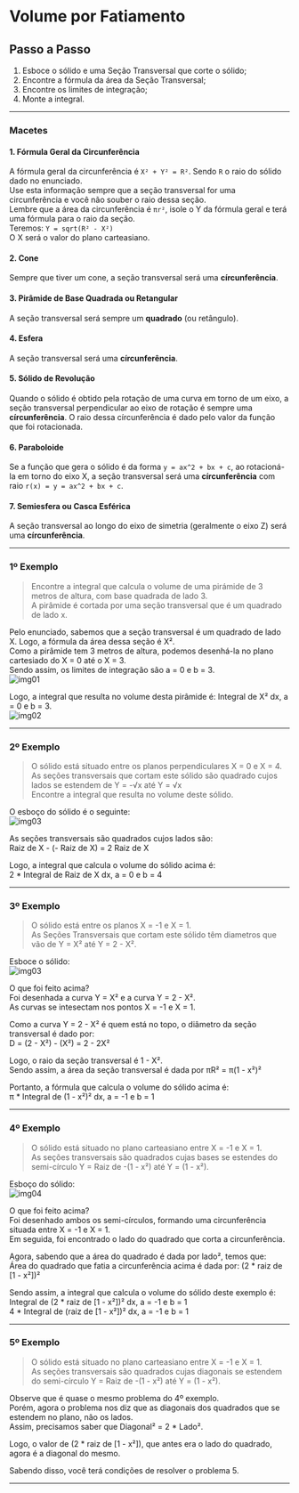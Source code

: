# Volume por Fatiamento

## Passo a Passo
1. Esboce o sólido e uma Seção Transversal que corte o sólido;
2. Encontre a fórmula da área da Seção Transversal;
3. Encontre os limites de integração;
4. Monte a integral.

---
### Macetes
#### 1. Fórmula Geral da Circunferência
A fórmula geral da circunferência é `X² + Y² = R²`. Sendo `R` o raio do sólido dado no enunciado.<br>
Use esta informação sempre que a seção transversal for uma circunferência e você não souber o raio dessa seção.<br>
Lembre que a área da circunferência é `πr²`, isole o Y da fórmula geral e terá uma fórmula para o raio da seção.<br>
Teremos: `Y = sqrt(R² - X²)`<br>
O X será o valor do plano carteasiano. 

#### 2. Cone
Sempre que tiver um cone, a seção transversal será uma **círcunferência**. 

#### 3. Pirâmide de Base Quadrada ou Retangular
A seção transversal será sempre um **quadrado** (ou retângulo).

#### 4. Esfera
A seção transversal será uma **círcunferência**.

#### 5. Sólido de Revolução
Quando o sólido é obtido pela rotação de uma curva em torno de um eixo, a seção transversal perpendicular ao eixo de rotação é sempre uma **círcunferência**. O raio dessa círcunferência é dado pelo valor da função que foi rotacionada.

#### 6. Paraboloide
Se a função que gera o sólido é da forma `y = ax^2 + bx + c`, ao rotacioná-la em torno do eixo X, a seção transversal será uma **círcunferência** com raio `r(x) = y = ax^2 + bx + c`.

#### 7. Semiesfera ou Casca Esférica
A seção transversal ao longo do eixo de simetria (geralmente o eixo Z) será uma **círcunferência**.

---
### 1º Exemplo
> Encontre a integral que calcula o volume de uma pirámide de 3 metros de altura, com base quadrada de lado 3.<br>
> A pirâmide é cortada por uma seção transversal que é um quadrado de lado x.

Pelo enunciado, sabemos que a seção transversal é um quadrado de lado X. Logo, a fórmula da área dessa seção é X².<br>
Como a pirâmide tem 3 metros de altura, podemos desenhá-la no plano cartesiado do X = 0 até o X = 3.<br>
Sendo assim, os limites de integração são a = 0 e b = 3.<br>
![img01](https://github.com/joao-pedro-angelo/AventurasPi/blob/main/imgs/220801.png)


Logo, a integral que resulta no volume desta pirâmide é: Integral de X² dx, a = 0 e b = 3.<br>
![img02](https://github.com/joao-pedro-angelo/AventurasPi/blob/main/imgs/220802.png)

---
### 2º Exemplo
> O sólido está situado entre os planos perpendiculares X = 0 e X = 4.<br>
> As seções transversais que cortam este sólido são quadrado cujos lados se estendem de Y = -√x até Y = √x<br>
> Encontre a integral que resulta no volume deste sólido.

O esboço do sólido é o seguinte:<br>
![img03](https://github.com/joao-pedro-angelo/AventurasPi/blob/main/imgs/220803.png)

As seções transversais são quadrados cujos lados são:<br>
Raiz de X - (- Raiz de X) = 2 Raiz de X<br>

Logo, a integral que calcula o volume do sólido acima é:<br>
2 * Integral de Raiz de X dx, a = 0 e b = 4<br>

---
### 3º Exemplo
> O sólido está entre os planos X = -1 e X = 1.<br>
> As Seções Transversais que cortam este sólido têm diametros que vão de Y = X² até Y = 2 - X².

Esboce o sólido: <br>
![img03](https://github.com/joao-pedro-angelo/AventurasPi/blob/main/imgs/220804.png)

O que foi feito acima?<br>
Foi desenhada a curva Y = X² e a curva Y = 2 - X².<br>
As curvas se intesectam nos pontos X = -1 e X = 1.<br>

Como a curva Y = 2 - X² é quem está no topo, o diâmetro da seção transversal é dado por:<br>
D = (2 - X²) - (X²) = 2 - 2X²<br>

Logo, o raio da seção transversal é 1 - X².<br>
Sendo assim, a área da seção transversal é dada por πR² = π(1 - x²)²<br>

Portanto, a fórmula que calcula o volume do sólido acima é:<br>
π * Integral de (1 - x²)² dx, a = -1 e b = 1

---
### 4º Exemplo
> O sólido está situado no plano carteasiano entre X = -1 e X = 1.<br>
> As seções transversais são quadrados cujas bases se estendes do semi-círculo Y = Raiz de -(1 - x²) até Y = (1 - x²).<br>

Esboço do sólido: <br>
![img04](https://github.com/joao-pedro-angelo/AventurasPi/blob/main/imgs/220805.png)

O que foi feito acima?<br>
Foi desenhado ambos os semi-círculos, formando uma circunferência situada entre X = -1 e X = 1.<br>
Em seguida, foi encontrado o lado do quadrado que corta a circunferência.<br>

Agora, sabendo que a área do quadrado é dada por lado², temos que:<br>
Área do quadrado que fatia a circunferência acima é dada por: (2 * raiz de [1 - x²])²<br>

Sendo assim, a integral que calcula o volume do sólido deste exemplo é:<br>
Integral de (2 * raiz de [1 - x²])² dx, a = -1 e b = 1<br>
4 * Integral de (raiz de [1 - x²])² dx, a = -1 e b = 1<br>

---
### 5º Exemplo
> O sólido está situado no plano carteasiano entre X = -1 e X = 1.<br>
> As seções transversais são quadrados cujas diagonais se estendem do semi-círculo Y = Raiz de -(1 - x²) até Y = (1 - x²).<br>

Observe que é quase o mesmo problema do 4º exemplo.<br>
Porém, agora o problema nos diz que as diagonais dos quadrados que se estendem no plano, não os lados.<br>
Assim, precisamos saber que Diagonal² = 2 * Lado².

Logo, o valor de (2 * raiz de [1 - x²]), que antes era o lado do quadrado, agora é a diagonal do mesmo.<br>

Sabendo disso, você terá condições de resolver o problema 5.

---
